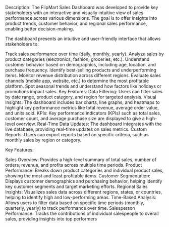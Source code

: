 Description:
The FlipMart Sales Dashboard was developed to provide key stakeholders with an interactive and visually intuitive view of sales performance across various dimensions. The goal is to offer insights into product trends, customer behavior, and regional sales performance, enabling better decision-making.

The dashboard presents an intuitive and user-friendly interface that allows stakeholders to:

Track sales performance over time (daily, monthly, yearly).
Analyze sales by product categories (electronics, fashion, groceries, etc.).
Understand customer behavior based on demographics, including age, location, and purchase frequency.
Identify best-selling products and underperforming items.
Monitor revenue distribution across different regions.
Evaluate sales channels (mobile app, website, etc.) to determine the most profitable platform.
Spot seasonal trends and understand how factors like holidays or promotions impact sales.
Key Features:
Data Filtering: Users can filter sales by date range, product category, and region for targeted analysis.
Visual Insights: The dashboard includes bar charts, line graphs, and heatmaps to highlight key performance metrics like total revenue, average order value, and units sold.
KPIs: Key performance indicators (KPIs) such as total sales, customer count, and average purchase size are displayed to give a high-level overview.
Real-Time Data Updates: The dashboard integrates with the live database, providing real-time updates on sales metrics.
Custom Reports: Users can export reports based on specific criteria, such as monthly sales by region or category.

Key Features:

Sales Overview: Provides a high-level summary of total sales, number of orders, revenue, and profits across multiple time periods.
Product Performance: Breaks down product categories and individual product sales, showing the most and least profitable items.
Customer Segmentation: Displays customer demographics and purchasing behavior, helping identify key customer segments and target marketing efforts.
Regional Sales Insights: Visualizes sales data across different regions, states, or countries, helping to identify high and low-performing areas.
Time-Based Analysis: Allows users to filter data based on specific time periods (monthly, quarterly, yearly) to track performance over time.
Salesperson Performance: Tracks the contributions of individual salespeople to overall sales, providing insights into top performers
